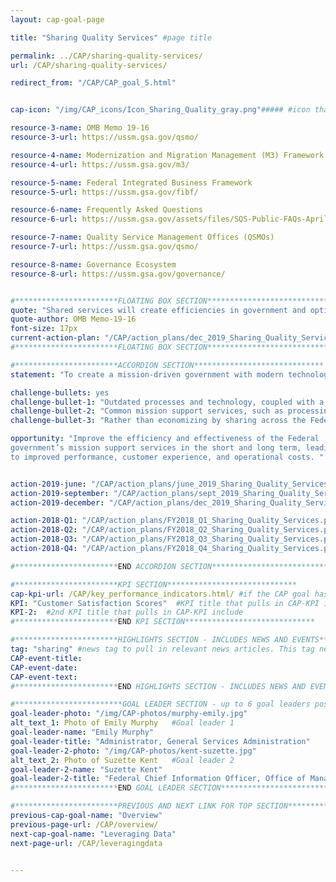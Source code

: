 ```yaml
---
layout: cap-goal-page

title: "Sharing Quality Services" #page title

permalink: ../CAP/sharing-quality-services/
url: /CAP/sharing-quality-services/

redirect_from: "/CAP/CAP_goal_5.html"


cap-icon: "/img/CAP_icons/Icon_Sharing_Quality_gray.png"##### #icon that appears next to title

resource-3-name: OMB Memo 19-16
resource-3-url: https://ussm.gsa.gov/qsmo/

resource-4-name: Modernization and Migration Management (M3) Framework
resource-4-url: https://ussm.gsa.gov/m3/

resource-5-name: Federal Integrated Business Framework
resource-5-url: https://ussm.gsa.gov/fibf/

resource-6-name: Frequently Asked Questions
resource-6-url: https://ussm.gsa.gov/assets/files/SQS-Public-FAQs-April-2019.pdf

resource-7-name: Quality Service Management Offices (QSMOs)
resource-7-url: https://ussm.gsa.gov/qsmo/

resource-8-name: Governance Ecosystem
resource-8-url: https://ussm.gsa.gov/governance/


#***********************FLOATING BOX SECTION*****************************
quote: "Shared services will create efficiencies in government and optimize the workforce by shifting resources to higher value work and reducing duplication across agencies " #appears in the gray text box
quote-author: OMB Memo-19-16
font-size: 17px
current-action-plan: "/CAP/action_plans/dec_2019_Sharing_Quality_Services.pdf"
#***********************FLOATING BOX SECTION*****************************

#***********************ACCORDION SECTION*****************************
statement: "To create a mission-driven government with modern technology and services that enable the workforce to better serve the American taxpayer." #first accordion text

challenge-bullets: yes
challenge-bullet-1: "Outdated processes and technology, coupled with a culture of compliance, have created an inflexible mission-support environment."
challenge-bullet-2: "Common mission support services, such as processing hiring transactions, managing finances, closing contracts, and processing payroll more than $25B annually."
challenge-bullet-3: "Rather than economizing by sharing across the Federal government, we duplicate contracts, people, and technology across hundreds of locations. Thirty eight percent of Federal leaders report low satisfaction with mission support." #second accordion text

opportunity: "Improve the efficiency and effectiveness of the Federal
government’s mission support services in the short and long term, leading
to improved performance, customer experience, and operational costs. " #third accordion text


action-2019-june: "/CAP/action_plans/june_2019_Sharing_Quality_Services.pdf"
action-2019-september: "/CAP/action_plans/sept_2019_Sharing_Quality_Services.pdf"
action-2019-december: "/CAP/action_plans/dec_2019_Sharing_Quality_Services.pdf"

action-2018-Q1: "/CAP/action_plans/FY2018_Q1_Sharing_Quality_Services.pdf"
action-2018-Q2: "/CAP/action_plans/FY2018_Q2_Sharing_Quality_Services.pdf"
action-2018-Q3: "/CAP/action_plans/FY2018_Q3_Sharing_Quality_Services.pdf"
action-2018-Q4: "/CAP/action_plans/FY2018_Q4_Sharing_Quality_Services.pdf"

#***********************END ACCORDION SECTION*****************************

#***********************KPI SECTION*****************************
cap-kpi-url: /CAP/key_performance_indicators.html/ #if the CAP goal has a KPI, it will appear as a button under the title. The button links to the Tableau dashboard
KPI: "Customer Satisfaction Scores"  #KPI title that pulls in CAP-KPI include
KPI-2:  #2nd KPI title that pulls in CAP-KPI include
#***********************END KPI SECTION*****************************

#***********************HIGHLIGHTS SECTION - INCLUDES NEWS AND EVENTS*****************************
tag: "sharing" #news tag to pull in relevant news articles. This tag needs to be included in the "post" front matter
CAP-event-title:
CAP-event-date:
CAP-event-text:
#***********************END HIGHLIGHTS SECTION - INCLUDES NEWS AND EVENTS*****************************

#************************GOAL LEADER SECTION - up to 6 goal leaders possible by creating up to 6 sections below***************************
goal-leader-photo: "/img/CAP-photos/murphy-emily.jpg"
alt_text_1: Photo of Emily Murphy   #Goal leader 1
goal-leader-name: "Emily Murphy"
goal-leader-title: "Administrator, General Services Administration"
goal-leader-2-photo: "/img/CAP-photos/kent-suzette.jpg"
alt_text_2: Photo of Suzette Kent   #Goal leader 2
goal-leader-2-name: "Suzette Kent"
goal-leader-2-title: "Federal Chief Information Officer, Office of Management and Budget"
#***********************END GOAL LEADER SECTION*****************************8

#***********************PREVIOUS AND NEXT LINK FOR TOP SECTION*****************************8
previous-cap-goal-name: "Overview"
previous-page-url: /CAP/overview/
next-cap-goal-name: "Leveraging Data"
next-page-url: /CAP/leveragingdata


---  
```

